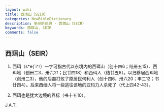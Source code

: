 ```yaml
---
layout: wiki
title: 西珥山（SEIR）
categories: NewBibleDictionary
description: 圣经新词典 - 西珥山（SEIR）
keywords: 西珥山, SEIR
comments: false
---
```


## 西珥山（SEIR）

1. 西珥（s*e{`i^r）一字可指古代以东境内的西珥山（创十四6；结卅五15）、西珥地（创卅二3，卅六21；民廿四18）和西珥人（结廿五8）。以扫移居西珥地（创卅二3），他的后裔打败了原居民何利人（创十四6，卅六20；申二12；书廿四4）。后来西缅人将一些逃往该地的亚玛力人杀死了（代上四42-43）。

2. 西珥也是犹大边境的界标（书十五10）。

J.A.T.








